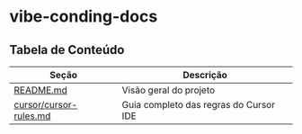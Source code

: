 # vibe-conding-docs

## Tabela de Conteúdo

| Seção | Descrição |
|-------|-----------|
| [README.md](README.md) | Visão geral do projeto |
| [cursor/cursor-rules.md](cursor/cursor-rules.md) | Guia completo das regras do Cursor IDE |